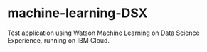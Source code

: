 # machine-learning-DSX
Test application using Watson Machine Learning on Data Science Experience, running on IBM Cloud.

